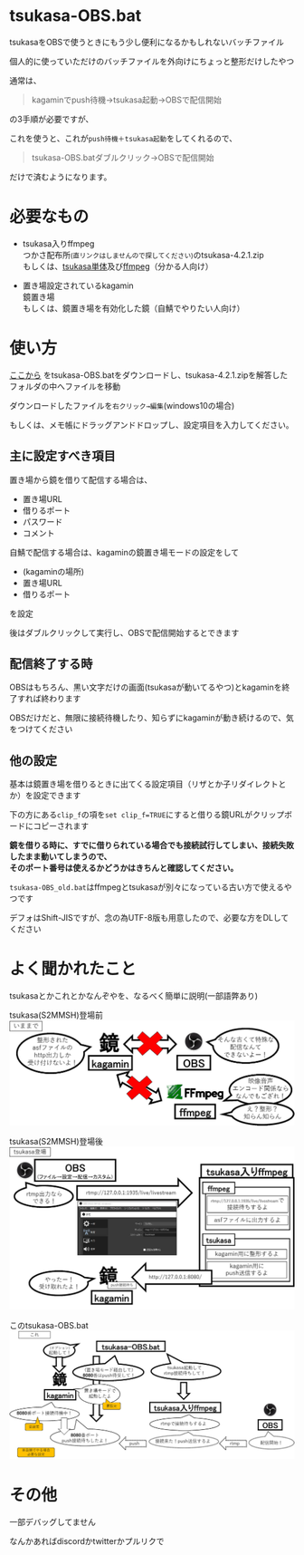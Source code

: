 # tsukasa-OBS.bat

tsukasaをOBSで使うときにもう少し便利になるかもしれないバッチファイル

個人的に使っていただけのバッチファイルを外向けにちょっと整形だけしたやつ

通常は、
> kagaminでpush待機→tsukasa起動→OBSで配信開始

の3手順が必要ですが、

これを使うと、これが`push待機＋tsukasa起動`をしてくれるので、
> tsukasa-OBS.batダブルクリック→OBSで配信開始

だけで済むようになります。

# 必要なもの

- tsukasa入りffmpeg  
つかさ配布所<small>(直リンクはしませんので探してください)</small>のtsukasa-4.2.1.zip  
もしくは、[tsukasa単体](https://github.com/shinji3/tsukasa.exe)及び[ffmpeg](https://www.ffmpeg.org/)（分かる人向け）

- 置き場設定されているkagamin  
鏡置き場  
もしくは、鏡置き場を有効化した鏡（自鯖でやりたい人向け）

# 使い方

[ここから](https://github.com/meto4d/tsukasa-OBS.bat/releases)
をtsukasa-OBS.batをダウンロードし、tsukasa-4.2.1.zipを解答したフォルダの中へファイルを移動

ダウンロードしたファイルを`右クリック→編集`(windows10の場合)  

もしくは、メモ帳にドラッグアンドドロップし、設定項目を入力してください。

## 主に設定すべき項目
置き場から鏡を借りて配信する場合は、
- 置き場URL
- 借りるポート
- パスワード
- コメント

自鯖で配信する場合は、kagaminの鏡置き場モードの設定をして
- (kagaminの場所)
- 置き場URL
- 借りるポート

を設定

後はダブルクリックして実行し、OBSで配信開始するとできます

## 配信終了する時
OBSはもちろん、黒い文字だけの画面(tsukasaが動いてるやつ)とkagaminを終了すれば終わります

OBSだけだと、無限に接続待機したり、知らずにkagaminが動き続けるので、気をつけてください

## 他の設定
基本は鏡置き場を借りるときに出てくる設定項目（リザとか子リダイレクトとか）を設定できます

下の方にある`clip_f`の項を`set clip_f=TRUE`にすると借りる鏡URLがクリップボードにコピーされます

<b>鏡を借りる時に、すでに借りられている場合でも接続試行してしまい、接続失敗したまま動いてしまうので、  
そのポート番号は使えるかどうかはきちんと確認してください。</b>

`tsukasa-OBS_old.bat`はffmpegとtsukasaが別々になっている古い方で使えるやつです

デフォはShift-JISですが、念の為UTF-8版も用意したので、必要な方をDLしてください

# よく聞かれたこと
tsukasaとかこれとかなんぞやを、なるべく簡単に説明(一部語弊あり)  

tsukasa(S2MMSH)登場前  
![従来](image/conven_tsukasa.jpg)

tsukasa(S2MMSH)登場後  
![今](image/tsukasa_release.jpg)

このtsukasa-OBS.bat  
![これ](image/this.jpg)

# その他

一部デバッグしてません  

なんかあればdiscordかtwitterかプルリクで

